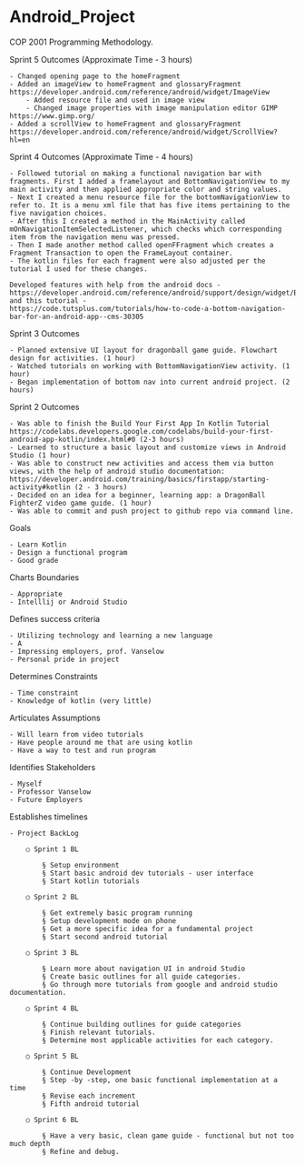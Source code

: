 # Android_Project
COP 2001 Programming Methodology.

Sprint 5 Outcomes (Approximate Time - 3 hours)

	- Changed opening page to the homeFragment
	- Added an imageView to homeFragment and glossaryFragment https://developer.android.com/reference/android/widget/ImageView
		- Added resource file and used in image view
		- Changed image properties with image manipulation editor GIMP https://www.gimp.org/
	- Added a scrollView to homeFragment and glossaryFragment https://developer.android.com/reference/android/widget/ScrollView?hl=en

Sprint 4 Outcomes (Approximate Time - 4 hours)

	- Followed tutorial on making a functional navigation bar with fragments. First I added a framelayout and BottomNavigationView to my main activity and then applied appropriate color and string values. 
	- Next I created a menu resource file for the bottomNavigationView to refer to. It is a menu xml file that has five items pertaining to the five navigation choices.
	- After this I created a method in the MainActivity called mOnNavigationItemSelectedListener, which checks which corresponding item from the navigation menu was pressed.
	- Then I made another method called openFFragment which creates a Fragment Transaction to open the FrameLayout container.
	- The kotlin files for each fragment were also adjusted per the tutorial I used for these changes.
	
	Developed features with help from the android docs - https://developer.android.com/reference/android/support/design/widget/BottomNavigationView
	and this tutorial - 
	https://code.tutsplus.com/tutorials/how-to-code-a-bottom-navigation-bar-for-an-android-app--cms-30305
	
Sprint 3 Outcomes
	
	- Planned extensive UI layout for dragonball game guide. Flowchart design for activities. (1 hour)
	- Watched tutorials on working with BottomNavigationView activity. (1 hour)
	- Began implementation of bottom nav into current android project. (2 hours)

Sprint 2 Outcomes

	- Was able to finish the Build Your First App In Kotlin Tutorial https://codelabs.developers.google.com/codelabs/build-your-first-android-app-kotlin/index.html#0 (2-3 hours)
	- Learned to structure a basic layout and customize views in Android Studio (1 hour)
	- Was able to construct new activities and access them via button views, with the help of android studio documentation: https://developer.android.com/training/basics/firstapp/starting-activity#kotlin (2 - 3 hours)
	- Decided on an idea for a beginner, learning app: a DragonBall FighterZ video game guide. (1 hour)
	- Was able to commit and push project to github repo via command line.

Goals

	- Learn Kotlin
	- Design a functional program
	- Good grade
	
Charts Boundaries

	- Appropriate
	- Intelllij or Android Studio
	
Defines success criteria

	- Utilizing technology and learning a new language
	- A
	- Impressing employers, prof. Vanselow
	- Personal pride in project
	
Determines Constraints

	- Time constraint
	- Knowledge of kotlin (very little)
	
Articulates Assumptions

	- Will learn from video tutorials
	- Have people around me that are using kotlin
	- Have a way to test and run program
	
Identifies Stakeholders

	- Myself
	- Professor Vanselow
	- Future Employers
	
Establishes timelines

	- Project BackLog
	
		○ Sprint 1 BL
		
			§ Setup environment
			§ Start basic android dev tutorials - user interface
			§ Start kotlin tutorials
			
		○ Sprint 2 BL
		
			§ Get extremely basic program running
			§ Setup development mode on phone
			§ Get a more specific idea for a fundamental project
			§ Start second android tutorial
			
		○ Sprint 3 BL
		
			§ Learn more about navigation UI in android Studio
			§ Create basic outlines for all guide categories.
			§ Go through more tutorials from google and android studio documentation.
			
		○ Sprint 4 BL
		
			§ Continue building outlines for guide categories
			§ Finish relevant tutorials. 
			§ Determine most applicable activities for each category.
			
		○ Sprint 5 BL
		
			§ Continue Development
			§ Step -by -step, one basic functional implementation at a time
			§ Revise each increment
			§ Fifth android tutorial
			
		○ Sprint 6 BL
		
			§ Have a very basic, clean game guide - functional but not too much depth
			§ Refine and debug.
